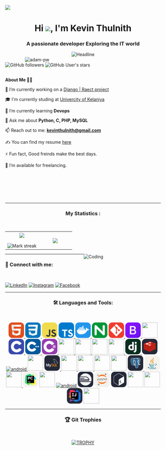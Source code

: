 ![](https://github.com/halfrost/halfrost/blob/master/icons/header_.png)
<h1 align="center">Hi <img src="https://media.giphy.com/media/hvRJCLFzcasrR4ia7z/giphy.gif" width="30">, I'm Kevin Thulnith</h1>
<h3 align="center">A passionate developer Exploring  the IT world</h3>

<div align=center>
    <img src="https://readme-typing-svg.herokuapp.com?color=%236FDA44&size=32&center=true&vCenter=true&width=600&height=50&lines=Programmer;Web+Developer;Open-Source+Enthusiast;IT+Student;Full-Stack+Developer;Undergraduate;" alt="Headline" />
</div>  
<!---p align="center"><a href="https://arjuncvinod.github.io">Portfolio↗️</a></p--->
<!--img align="right" alt="Coding" width="400" src="https://octodex.github.com/images/daftpunktocat-guy.gif"-->
<img align="right" src="https://github.com/Adam-pw/Adam-pw/blob/main/animation_500_kxa883sd.gif" alt="adam-pw" width="440"/>

![GitHub followers](https://img.shields.io/github/followers/kevinThulnith?style=social) 
![GitHub User's stars](https://img.shields.io/github/stars/kevinThulnith?style=social)
<img src="https://komarev.com/ghpvc/?username=kevinThulnith" alt="" />

<br>**About Me 🧑‍💻**


   🔭 I’m currently working on a [Django | Raect project](https://github.com/kevinThulnith/Inventory-Management-System.git)

   🎓 I'm currently studing at [Univercity of Kelaniya](https://www.kln.ac.lk/) 
   
   🌱 I’m currently learning **Devops**

   💬 Ask me about **Python, C, PHP, MySQL**

   📫 Reach out to me: **kevinthulnith@gmail.com**

   ✍ You can find my resume [here](--cvLink)

   ⚡ Fun fact, Good freinds make the best days.

   🤝 I’m available for freelancing.


<br><br><br><br><br>

---

<p align="center">
<h3 align="center"> My Statistics :</h3><br>
  <table align="center" border="0">
    <tr border="none">
      <td width="50%" align="center">
        <img  align="center"  src="https://github-readme-stats.vercel.app/api?username=kevinThulnith&theme=dark&show_icons=true&count_private=true" />
        <br></br>
        <img  title="🔥 Get streak stats for your profile at git.io/streak-stats" alt="Mark streak" src="https://github-readme-streak-stats.herokuapp.com/?user=kevinThulnith&theme=dark&hide_border=false" />
      </td>
        <td width="50%" align="center">
        <img  align="center"  src="https://github-readme-stats.anuraghazra1.vercel.app/api/top-langs/?username=kevinThulnith&theme=dark&hide_border=false&no-bg=true&no-frame=true&langs_count=10"/>  
      </td>
    </tr>
  </table>
</p>

<img align="right" alt="Coding" width="250" src="https://cdn.dribbble.com/users/1277312/screenshots/14733298/media/39b1045e593737587dd60e42c8422d1f.gif">

---

<h3>🤝 Connect with me:</h3><br>

[![LinkedIn](https://custom-icon-badges.demolab.com/badge/LinkedIn-0A66C2?logo=linkedin-white&logoColor=fff)](https://www.linkedin.com/in/kevinuluwaduge/)
[![Instagram](https://img.shields.io/badge/Instagram-%23E4405F.svg?logo=Instagram&logoColor=white)](https://www.instagram.com/kevin_thulnith/)
[![Facebook](https://img.shields.io/badge/Facebook-%231877F2.svg?logo=Facebook&logoColor=white)](https://facebook.com/kevin.uluwaduge)

---

<h3 align="center">🛠️ Languages and Tools:</h3><br>
<p align="center">
<a href="https://www.w3.org/html/" target="_blank" rel="noreferrer"> <img src="https://github.com/tandpfun/skill-icons/blob/main/icons/HTML.svg" width="50" height="50"/> </a> 
<a href="https://www.w3schools.com/css/" target="_blank" rel="noreferrer"> <img src="https://github.com/tandpfun/skill-icons/blob/main/icons/CSS.svg" width="50" height="50"/> </a> 
<a href="https://developer.mozilla.org/en-US/docs/Web/JavaScript" target="_blank" rel="noreferrer"> <img src="https://github.com/tandpfun/skill-icons/blob/main/icons/JavaScript.svg" width="50" height="50"/> </a> 
<a href="https://www.typescriptlang.org/" target="_blank" rel="noreferrer"> <img src="https://github.com/tandpfun/skill-icons/blob/main/icons/TypeScript.svg" width="50" height="50"/> </a> 
<a href="docker.com/" target="_blank" rel="noreferrer"> <img src="https://github.com/tandpfun/skill-icons/blob/main/icons/Docker.svg" width="50" height="50"/> </a> 
<img src="https://github.com/tandpfun/skill-icons/blob/main/icons/Nginx.svg" width="50" height="50"/>   
<a href="https://git-scm.com/" target="_blank" rel="noreferrer"> <img src="https://github.com/tandpfun/skill-icons/blob/main/icons/Git.svg" width="50" height="50"/> </a> 
<a href="https://getbootstrap.com" target="_blank" rel="noreferrer"> <img src="https://github.com/tandpfun/skill-icons/blob/main/icons/Bootstrap.svg" width="50" height="50"/> </a> 
<a href="https://tailwindcss.com/" target="_blank" rel="noreferrer"> <img src="https://github.com/Scar1109/skill-icons/blob/Scar1109/icons/TailwindCSS-Light.svg" width="50" height="50"/> </a>
<a href="https://www.cprogramming.com/" target="_blank" rel="noreferrer"> <img src="https://github.com/tandpfun/skill-icons/blob/main/icons/C.svg" width="50" height="50"/> </a> 
<a href="https://www.w3schools.com/cpp/" target="_blank" rel="noreferrer"> <img src="https://github.com/tandpfun/skill-icons/blob/main/icons/CPP.svg" width="50" height="50"/> </a>
<a href="https://www.w3schools.com/cs/" target="_blank" rel="noreferrer"> <img src="https://github.com/LelouchFR/skill-icons/blob/main/assets/cs.svg" width="50" height="50"/> </a>
<a href="https://developer.android.com" target="_blank" rel="noreferrer"> <img src="https://github.com/Scar1109/skill-icons/blob/main/icons/AndroidStudio-Light.svg" width="50" height="50"/> </a> 
<a href="https://postman.com" target="_blank" rel="noreferrer"> <img src="https://github.com/Scar1109/skill-icons/blob/main/icons/Postman.svg" width="50" height="50"/> </a> 
<a href="https://github.com"><img src="https://github.com/Scar1109/skill-icons/blob/main/icons/Github-Dark.svg" width="50" height="50"/></a> 
<a href="https://www.python.org" target="_blank" rel="noreferrer"> <img src="https://github.com/Scar1109/skill-icons/blob/main/icons/Python-Light.svg" width="50" height="50"/> </a> 
<a href="https://www.djangoproject.com/" target="_blank" rel="noreferrer"> <img src="https://github.com/tandpfun/skill-icons/blob/main/icons/Django.svg" width="50" height="50"/> </a> 
<img src="https://github.com/tandpfun/skill-icons/blob/main/icons/Redis-Dark.svg" width="50" height="50"/>   
<a href="https://code.visualstudio.com/" target="_blank" rel="noreferrer"> <img src="https://github.com/Scar1109/skill-icons/blob/59059d9d1a2c092696dc66e00931cc1181a4ce1f/icons/VSCode-Light.svg" alt="android" width="50" height="50"/> </a> 
<a href="https://nodejs.org/en/download"><img src="https://github.com/Scar1109/skill-icons/blob/main/icons/NodeJS-Dark.svg" width="50" height="50"/></a>
<a href="https://www.mysql.com/" target="_blank" rel="noreferrer"> <img src="https://github.com/tandpfun/skill-icons/blob/main/icons/MySQL-Dark.svg" width="50" height="50"/> </a> 
<a href="https://www.php.net" target="_blank" rel="noreferrer"> <img src="https://github.com/Scar1109/skill-icons/blob/Scar1109/icons/PHP-Light.svg" width="50" height="50"/> </a> 
<a href="https://laravel.com" target="_blank" rel="noreferrer"> <img src="https://github.com/Scar1109/skill-icons/blob/59059d9d1a2c092696dc66e00931cc1181a4ce1f/icons/Laravel-Dark.svg" width="50" height="50"/> </a>
<img src="https://github.com/Scar1109/skill-icons/blob/main/icons/SQLite.svg" width="50" height="50"/>
<a href="https://vite.dev/"><img src="https://github.com/Scar1109/skill-icons/blob/main/icons/Vite-Dark.svg" width="50" height="50"/></a>
<a href="https://www.postgresql.org/" target="_blank" rel="noreferrer"> <img src="https://github.com/tandpfun/skill-icons/blob/main/icons/PostgreSQL-Dark.svg" alt="postman" width="50" height="50"/> </a> 
<a href="https://www.java.com" target="_blank" rel="noreferrer"> <img src="https://github.com/tandpfun/skill-icons/blob/main/icons/Java-Light.svg" alt="java" width="50" height="50"/> </a> 
<a href="https://reactjs.org/" target="_blank" rel="noreferrer"> <img src="https://github.com/Scar1109/skill-icons/blob/main/icons/React-Dark.svg" width="50" height="50"/> </a> 
<a href="https://www.jetbrains.com/pycharm/"><img src="https://github.com/tandpfun/skill-icons/blob/main/icons/PyCharm-Light.svg" width="50" height="50"/></a>
<a href="https://vercel.com/"><img src="https://github.com/LelouchFR/skill-icons/blob/main/assets/vercel-dark.svg" width="50" height="50"/></a>
<a href="https://visualstudio.microsoft.com/" target="_blank" rel="noreferrer"> <img src="https://github.com/Scar1109/skill-icons/blob/59059d9d1a2c092696dc66e00931cc1181a4ce1f/icons/VisualStudio-Light.svg" alt="android" width="50" height="50"/> </a> 
<a href="https://railway.com/"><img src="https://github.com/LelouchFR/skill-icons/blob/main/assets/railway-dark.svg" width="50" height="50"/></a>
<a href="https://jupyter.org/"><img src="https://github.com/LelouchFR/skill-icons/blob/main/assets/jupyter-light.svg" width="50" height="50"/></a>
<a href="https://git-scm.com/downloads"><img src="https://github.com/tandpfun/skill-icons/blob/main/icons/Bash-Dark.svg" width="50" height="50"/></a>
<img src="https://github.com/Scar1109/skill-icons/blob/main/icons/R-Dark.svg" width="50" height="50"/>
<img src="https://github.com/Scar1109/skill-icons/blob/main/icons/Markdown-Light.svg" width="50" height="50"/>   
<img src="https://github.com/tandpfun/skill-icons/blob/main/icons/Idea-Dark.svg" width="50" height="50"/>   
<img src="https://github.com/tandpfun/skill-icons/blob/main/icons/Npm-Dark.svg" width="50" height="50"/>   
</p>

---
<h3 align=center>🏆 Git Trophies</h3><br>
<p align=center>
  <a href="https://github.com/ryo-ma/github-profile-trophy" title="Go to Source">
      <img align="center" src="https://github-profile-trophy.vercel.app/?username=kevinThulnith&theme=radical&margin-h=15&margin-w=5&no-bg=true" alt="TROPHY" />
    </a>
</p>
